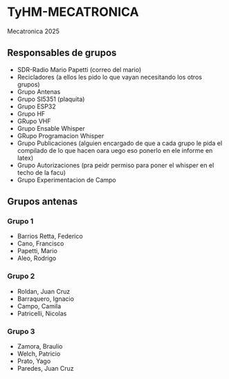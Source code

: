 # TyHM-MECATRONICA
Mecatronica 2025 

## Responsables de grupos 

* SDR-Radio Mario Papetti <Link al github del grupo> (correo del mario)
* Recicladores (a ellos les pido lo que vayan necesitando los otros grupos)
* Grupo Antenas
* Grupo SI5351 (plaquita)
* Grupo ESP32
* Grupo HF
* GRupo VHF
* Grupo Ensable Whisper
* GRupo Programacion Whisper
* Grupo Publicaciones (alguien encargado de que a cada grupo le pida el compilado de lo que hacen oara uego eso ponerlo en ele informe en latex)
* Grupo Autorizaciones (pra peidr permiso para poner el whisper en el techo de la facu)
* Grupo Experimentacion de Campo
## Grupos antenas 
### Grupo 1
* Barrios Retta, Federico
* Cano, Francisco
* Papetti, Mario
* Aleo, Rodrigo
### Grupo 2
* Roldan, Juan Cruz
* Barraquero, Ignacio
* Campo, Camila
* Patricelli, Nicolas
### Grupo 3 
* Zamora, Braulio
* Welch, Patricio
* Prato, Yago
* Paredes, Juan Cruz 
